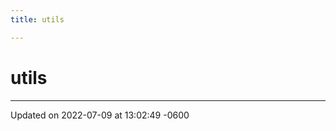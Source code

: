 ```yaml
---
title: utils

---
```


# utils








-------------------------------

Updated on 2022-07-09 at 13:02:49 -0600